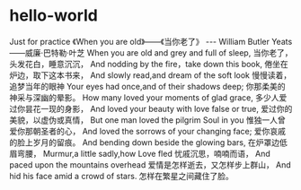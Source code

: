 # hello-world
Just for practice
《When you are old》——《当你老了》
--- William Butler Yeats ——威廉·巴特勒·叶芝
When you are old and grey and full of sleep, 当你老了，头发花白，睡意沉沉，
And nodding by the fire，take down this book, 倦坐在炉边，取下这本书来，
And slowly read,and dream of the soft look 慢慢读着，追梦当年的眼神
Your eyes had once,and of their shadows deep; 你那柔美的神采与深幽的晕影。
How many loved your moments of glad grace, 多少人爱过你昙花一现的身影，
And loved your beauty with love false or true, 爱过你的美貌，以虚伪或真情，
But one man loved the pilgrim Soul in you 惟独一人曾爱你那朝圣者的心，
And loved the sorrows of your changing face; 爱你哀戚的脸上岁月的留痕。
And bending down beside the glowing bars, 在炉罩边低眉弯腰，
Murmur,a little sadly,how Love fled 忧戚沉思，喃喃而语，
And paced upon the mountains overhead 爱情是怎样逝去，又怎样步上群山，
And hid his face amid a crowd of stars. 怎样在繁星之间藏住了脸。
